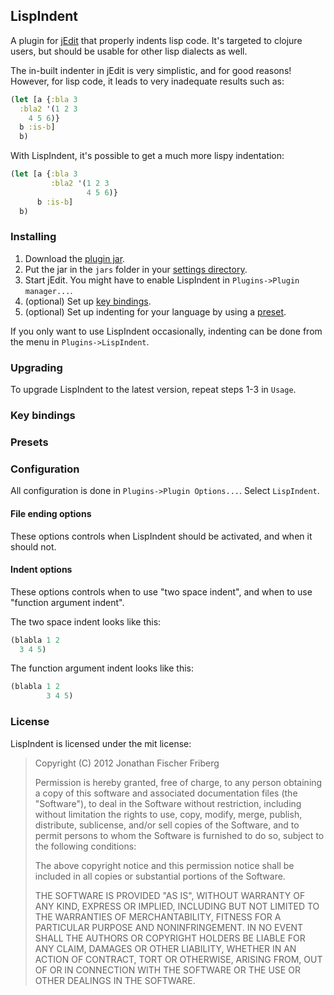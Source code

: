 ## LispIndent

A plugin for [jEdit](http://www.jedit.org/) that properly indents lisp code.
It's targeted to clojure users, but should be usable for other lisp dialects as well.

The in-built indenter in jEdit is very simplistic, and for good reasons!
However, for lisp code, it leads to very inadequate results such as:

```clojure
(let [a {:bla 3
  :bla2 '(1 2 3
    4 5 6)}
  b :is-b]
  b)
```

With LispIndent, it's possible to get a much more lispy indentation:

```clojure
(let [a {:bla 3
         :bla2 '(1 2 3
                 4 5 6)}
      b :is-b]
  b)
```

### Installing

1. Download the [plugin jar](https://github.com/odyssomay/LispIndent/blob/master/LispIndent.jar?raw=true).
2. Put the jar in the `jars` folder in your [settings directory](http://www.jedit.org/users-guide/settings-directory.html).
3. Start jEdit. You might have to enable LispIndent in `Plugins->Plugin manager...`.
4. (optional) Set up [key bindings](#key-bindings).
5. (optional) Set up indenting for your language by using a [preset](#presets).

If you only want to use LispIndent occasionally, indenting can be done from the menu in `Plugins->LispIndent`.

### Upgrading

To upgrade LispIndent to the latest version, repeat steps 1-3 in `Usage`.

### Key bindings

### Presets

### Configuration

All configuration is done in `Plugins->Plugin Options...`. Select `LispIndent`.

#### File ending options

These options controls when LispIndent should be activated, and when it should not.

#### Indent options

These options controls when to use "two space indent", and when to use "function argument indent".

The two space indent looks like this:

```clojure
(blabla 1 2
  3 4 5)
```

The function argument indent looks like this:

```clojure
(blabla 1 2
        3 4 5)
```

### License

LispIndent is licensed under the mit license:

> Copyright (C) 2012 Jonathan Fischer Friberg
> 
> Permission is hereby granted, free of charge, to any person obtaining a copy of this software and associated documentation files (the "Software"), to deal in the Software without restriction, including without limitation the rights to use, copy, modify, merge, publish, distribute, sublicense, and/or sell copies of the Software, and to permit persons to whom the Software is furnished to do so, subject to the following conditions:
> 
> The above copyright notice and this permission notice shall be included in all copies or substantial portions of the Software.
> 
> THE SOFTWARE IS PROVIDED "AS IS", WITHOUT WARRANTY OF ANY KIND, EXPRESS OR IMPLIED, INCLUDING BUT NOT LIMITED TO THE WARRANTIES OF MERCHANTABILITY, FITNESS FOR A PARTICULAR PURPOSE AND NONINFRINGEMENT. IN NO EVENT SHALL THE AUTHORS OR COPYRIGHT HOLDERS BE LIABLE FOR ANY CLAIM, DAMAGES OR OTHER LIABILITY, WHETHER IN AN ACTION OF CONTRACT, TORT OR OTHERWISE, ARISING FROM, OUT OF OR IN CONNECTION WITH THE SOFTWARE OR THE USE OR OTHER DEALINGS IN THE SOFTWARE.

